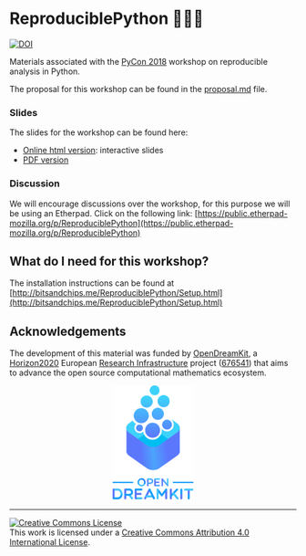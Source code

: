 # ReproduciblePython  🐍🐱‍👤

[![DOI](https://zenodo.org/badge/130230667.svg)](https://zenodo.org/badge/latestdoi/130230667)

Materials associated with the [PyCon 2018](https://us.pycon.org/2018/about/) workshop on reproducible analysis in Python.

The proposal for this workshop can be found in the [proposal.md](./proposal.md) file.

### Slides
The slides for the workshop can be found here:
- [Online html version](http://bitsandchips.me/Talks/PyCon.html): interactive slides
- [PDF version](http://doi.org/cn9t)

### Discussion

We will encourage discussions over the workshop, for this purpose we will be using an Etherpad. Click on the following link:  [https://public.etherpad-mozilla.org/p/ReproduciblePython](https://public.etherpad-mozilla.org/p/ReproduciblePython)

## What do I need for this workshop?
The installation instructions can be found at [http://bitsandchips.me/ReproduciblePython/Setup.html](http://bitsandchips.me/ReproduciblePython/Setup.html)

## Acknowledgements

The development of this material was funded by [OpenDreamKit][odk], 
a [Horizon2020][h2020] European [Research Infrastructure][res-inf] project ([676541][odk-grant]) that aims to 
advance the open source computational mathematics ecosystem.

<div align="center"> 
<img src="assets/opendreamkit.svg" alt="OpenDreamKit logo" height=200em />
</div>

 ---
 <a rel="license" href="http://creativecommons.org/licenses/by/4.0/"><img alt="Creative Commons License" style="border-width:0" src="https://i.creativecommons.org/l/by/4.0/88x31.png" /></a><br />This work is licensed under a <a rel="license" href="http://creativecommons.org/licenses/by/4.0/">Creative Commons Attribution 4.0 International License</a>.



[odk]: http://opendreamkit.org/
[h2020]: https://ec.europa.eu/programmes/horizon2020/
[res-inf]: https://ec.europa.eu/programmes/horizon2020/en/h2020-section/european-research-infrastructures-including-e-infrastructures
[odk-grant]: http://cordis.europa.eu/project/rcn/198334_en.html
[uos-rse]: http://rse.shef.ac.uk